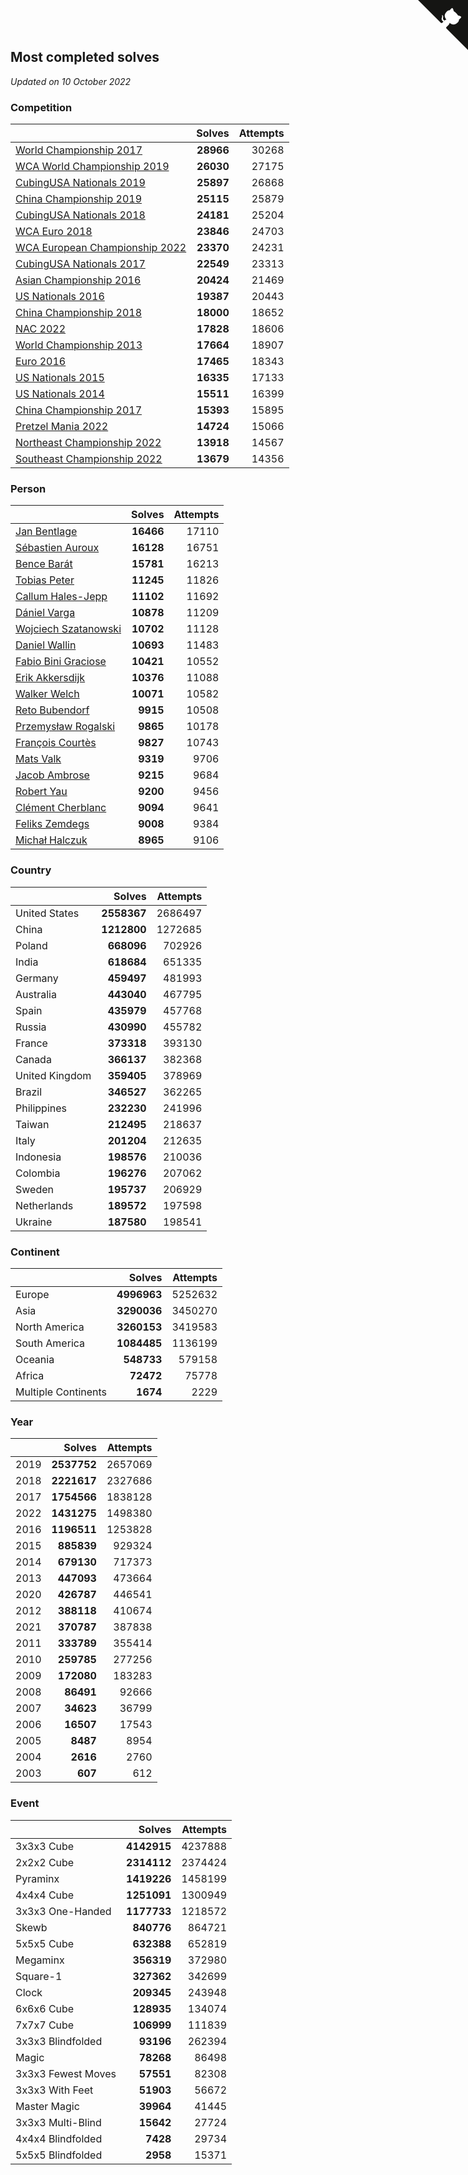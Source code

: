 ## Most completed solves

*Updated on 10 October 2022*


### Competition

|  | Solves | Attempts |
| :--- | ---: | ---: |
| [World Championship 2017](https://www.worldcubeassociation.org/competitions/WC2017) | **28966** | 30268 |
| [WCA World Championship 2019](https://www.worldcubeassociation.org/competitions/WC2019) | **26030** | 27175 |
| [CubingUSA Nationals 2019](https://www.worldcubeassociation.org/competitions/CubingUSANationals2019) | **25897** | 26868 |
| [China Championship 2019](https://www.worldcubeassociation.org/competitions/ChinaChampionship2019) | **25115** | 25879 |
| [CubingUSA Nationals 2018](https://www.worldcubeassociation.org/competitions/CubingUSANationals2018) | **24181** | 25204 |
| [WCA Euro 2018](https://www.worldcubeassociation.org/competitions/Euro2018) | **23846** | 24703 |
| [WCA European Championship 2022](https://www.worldcubeassociation.org/competitions/Euro2022) | **23370** | 24231 |
| [CubingUSA Nationals 2017](https://www.worldcubeassociation.org/competitions/CubingUSANationals2017) | **22549** | 23313 |
| [Asian Championship 2016](https://www.worldcubeassociation.org/competitions/AsianChampionship2016) | **20424** | 21469 |
| [US Nationals 2016](https://www.worldcubeassociation.org/competitions/USNationals2016) | **19387** | 20443 |
| [China Championship 2018](https://www.worldcubeassociation.org/competitions/ChinaChampionship2018) | **18000** | 18652 |
| [NAC 2022](https://www.worldcubeassociation.org/competitions/NAC2022) | **17828** | 18606 |
| [World Championship 2013](https://www.worldcubeassociation.org/competitions/WC2013) | **17664** | 18907 |
| [Euro 2016](https://www.worldcubeassociation.org/competitions/Euro2016) | **17465** | 18343 |
| [US Nationals 2015](https://www.worldcubeassociation.org/competitions/USNationals2015) | **16335** | 17133 |
| [US Nationals 2014](https://www.worldcubeassociation.org/competitions/USNationals2014) | **15511** | 16399 |
| [China Championship 2017](https://www.worldcubeassociation.org/competitions/ChinaChampionship2017) | **15393** | 15895 |
| [Pretzel Mania 2022](https://www.worldcubeassociation.org/competitions/PretzelMania2022) | **14724** | 15066 |
| [Northeast Championship 2022](https://www.worldcubeassociation.org/competitions/NortheastChampionship2022) | **13918** | 14567 |
| [Southeast Championship 2022](https://www.worldcubeassociation.org/competitions/SoutheastChampionship2022) | **13679** | 14356 |

### Person

|  | Solves | Attempts |
| :--- | ---: | ---: |
| [Jan Bentlage](https://www.worldcubeassociation.org/persons/2010BENT01) | **16466** | 17110 |
| [Sébastien Auroux](https://www.worldcubeassociation.org/persons/2008AURO01) | **16128** | 16751 |
| [Bence Barát](https://www.worldcubeassociation.org/persons/2008BARA01) | **15781** | 16213 |
| [Tobias Peter](https://www.worldcubeassociation.org/persons/2014PETE03) | **11245** | 11826 |
| [Callum Hales-Jepp](https://www.worldcubeassociation.org/persons/2012HALE01) | **11102** | 11692 |
| [Dániel Varga](https://www.worldcubeassociation.org/persons/2008VARG01) | **10878** | 11209 |
| [Wojciech Szatanowski](https://www.worldcubeassociation.org/persons/2011SZAT01) | **10702** | 11128 |
| [Daniel Wallin](https://www.worldcubeassociation.org/persons/2013WALL03) | **10693** | 11483 |
| [Fabio Bini Graciose](https://www.worldcubeassociation.org/persons/2010GRAC02) | **10421** | 10552 |
| [Erik Akkersdijk](https://www.worldcubeassociation.org/persons/2005AKKE01) | **10376** | 11088 |
| [Walker Welch](https://www.worldcubeassociation.org/persons/2011WELC01) | **10071** | 10582 |
| [Reto Bubendorf](https://www.worldcubeassociation.org/persons/2012BUBE01) | **9915** | 10508 |
| [Przemysław Rogalski](https://www.worldcubeassociation.org/persons/2013ROGA02) | **9865** | 10178 |
| [François Courtès](https://www.worldcubeassociation.org/persons/2008COUR01) | **9827** | 10743 |
| [Mats Valk](https://www.worldcubeassociation.org/persons/2007VALK01) | **9319** | 9706 |
| [Jacob Ambrose](https://www.worldcubeassociation.org/persons/2010AMBR01) | **9215** | 9684 |
| [Robert Yau](https://www.worldcubeassociation.org/persons/2009YAUR01) | **9200** | 9456 |
| [Clément Cherblanc](https://www.worldcubeassociation.org/persons/2014CHER05) | **9094** | 9641 |
| [Feliks Zemdegs](https://www.worldcubeassociation.org/persons/2009ZEMD01) | **9008** | 9384 |
| [Michał Halczuk](https://www.worldcubeassociation.org/persons/2006HALC01) | **8965** | 9106 |

### Country

|  | Solves | Attempts |
| :--- | ---: | ---: |
| United States | **2558367** | 2686497 |
| China | **1212800** | 1272685 |
| Poland | **668096** | 702926 |
| India | **618684** | 651335 |
| Germany | **459497** | 481993 |
| Australia | **443040** | 467795 |
| Spain | **435979** | 457768 |
| Russia | **430990** | 455782 |
| France | **373318** | 393130 |
| Canada | **366137** | 382368 |
| United Kingdom | **359405** | 378969 |
| Brazil | **346527** | 362265 |
| Philippines | **232230** | 241996 |
| Taiwan | **212495** | 218637 |
| Italy | **201204** | 212635 |
| Indonesia | **198576** | 210036 |
| Colombia | **196276** | 207062 |
| Sweden | **195737** | 206929 |
| Netherlands | **189572** | 197598 |
| Ukraine | **187580** | 198541 |

### Continent

|  | Solves | Attempts |
| :--- | ---: | ---: |
| Europe | **4996963** | 5252632 |
| Asia | **3290036** | 3450270 |
| North America | **3260153** | 3419583 |
| South America | **1084485** | 1136199 |
| Oceania | **548733** | 579158 |
| Africa | **72472** | 75778 |
| Multiple Continents | **1674** | 2229 |

### Year

|  | Solves | Attempts |
| :--- | ---: | ---: |
| 2019 | **2537752** | 2657069 |
| 2018 | **2221617** | 2327686 |
| 2017 | **1754566** | 1838128 |
| 2022 | **1431275** | 1498380 |
| 2016 | **1196511** | 1253828 |
| 2015 | **885839** | 929324 |
| 2014 | **679130** | 717373 |
| 2013 | **447093** | 473664 |
| 2020 | **426787** | 446541 |
| 2012 | **388118** | 410674 |
| 2021 | **370787** | 387838 |
| 2011 | **333789** | 355414 |
| 2010 | **259785** | 277256 |
| 2009 | **172080** | 183283 |
| 2008 | **86491** | 92666 |
| 2007 | **34623** | 36799 |
| 2006 | **16507** | 17543 |
| 2005 | **8487** | 8954 |
| 2004 | **2616** | 2760 |
| 2003 | **607** | 612 |

### Event

|  | Solves | Attempts |
| :--- | ---: | ---: |
| 3x3x3 Cube | **4142915** | 4237888 |
| 2x2x2 Cube | **2314112** | 2374424 |
| Pyraminx | **1419226** | 1458199 |
| 4x4x4 Cube | **1251091** | 1300949 |
| 3x3x3 One-Handed | **1177733** | 1218572 |
| Skewb | **840776** | 864721 |
| 5x5x5 Cube | **632388** | 652819 |
| Megaminx | **356319** | 372980 |
| Square-1 | **327362** | 342699 |
| Clock | **209345** | 243948 |
| 6x6x6 Cube | **128935** | 134074 |
| 7x7x7 Cube | **106999** | 111839 |
| 3x3x3 Blindfolded | **93196** | 262394 |
| Magic | **78268** | 86498 |
| 3x3x3 Fewest Moves | **57551** | 82308 |
| 3x3x3 With Feet | **51903** | 56672 |
| Master Magic | **39964** | 41445 |
| 3x3x3 Multi-Blind | **15642** | 27724 |
| 4x4x4 Blindfolded | **7428** | 29734 |
| 5x5x5 Blindfolded | **2958** | 15371 |


<a href="https://github.com/JustinTimeCuber/wca_statistics" class="github-corner" aria-label="View source on Github"><svg width="80" height="80" viewBox="0 0 250 250" style="fill:#151513; color:#fff; position: absolute; top: 0; border: 0; right: 0;" aria-hidden="true"><path d="M0,0 L115,115 L130,115 L142,142 L250,250 L250,0 Z"></path><path d="M128.3,109.0 C113.8,99.7 119.0,89.6 119.0,89.6 C122.0,82.7 120.5,78.6 120.5,78.6 C119.2,72.0 123.4,76.3 123.4,76.3 C127.3,80.9 125.5,87.3 125.5,87.3 C122.9,97.6 130.6,101.9 134.4,103.2" fill="currentColor" style="transform-origin: 130px 106px;" class="octo-arm"></path><path d="M115.0,115.0 C114.9,115.1 118.7,116.5 119.8,115.4 L133.7,101.6 C136.9,99.2 139.9,98.4 142.2,98.6 C133.8,88.0 127.5,74.4 143.8,58.0 C148.5,53.4 154.0,51.2 159.7,51.0 C160.3,49.4 163.2,43.6 171.4,40.1 C171.4,40.1 176.1,42.5 178.8,56.2 C183.1,58.6 187.2,61.8 190.9,65.4 C194.5,69.0 197.7,73.2 200.1,77.6 C213.8,80.2 216.3,84.9 216.3,84.9 C212.7,93.1 206.9,96.0 205.4,96.6 C205.1,102.4 203.0,107.8 198.3,112.5 C181.9,128.9 168.3,122.5 157.7,114.1 C157.9,116.9 156.7,120.9 152.7,124.9 L141.0,136.5 C139.8,137.7 141.6,141.9 141.8,141.8 Z" fill="currentColor" class="octo-body"></path></svg></a><style>.github-corner:hover .octo-arm{animation:octocat-wave 560ms ease-in-out}@keyframes octocat-wave{0%,100%{transform:rotate(0)}20%,60%{transform:rotate(-25deg)}40%,80%{transform:rotate(10deg)}}@media (max-width:500px){.github-corner:hover .octo-arm{animation:none}.github-corner .octo-arm{animation:octocat-wave 560ms ease-in-out}}</style>
